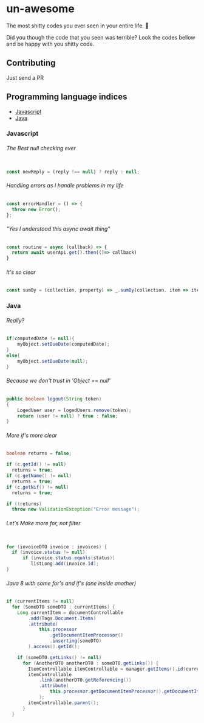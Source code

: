 # un-awesome
The most shitty codes you ever seen in your entire life. 💩

Did you though the code that you seen was terrible? Look the codes bellow and be happy with you shitty code.

## Contributing
Just send a PR

## Programming language indices

* [Javascript](#javascript)
* [Java](#java)


### Javascript

###### The Best null checking ever
```javascript

const newReply = (reply !== null) ? reply : null;
```
###### Handling errors as I handle problems in my life
```javascript
const errorHandler = () => {
  throw new Error();
};
```


###### "Yes I understood this async await thing"
```javascript
const routine = async (callback) => {
  return await userApi.get().then(()=> callback)
}
```


###### It's so clear
```javascript
const sumBy = (collection, property) => _.sumBy(collection, item => item[property]);
```



### Java

###### Really?
```java
if(computedDate != null){
    myObject.setDueDate(computedDate);
}
else{
    myObject.setDueDate(null);
}
```


###### Because we don't trust in 'Object == null'
```java
public boolean logout(String token)
{
    LogedUser user = logedUsers.remove(token);
    return (user != null) ? true : false;
}
```


###### More if's more clear
```java
boolean returns = false;

if (c.getId() != null)
  returns = true;
if (c.getName() != null)
  returns = true;
if (c.getNif() != null)
  returns = true;

if (!returns)
  throw new ValidationException("Error message");
```


###### Let's Make more for, not filter
```java 

for (invoiceDTO invoice : invoices) {
  if (invoice.status != null)
      if (invoice.status.equals(status))
         listLong.add(invoice.id);
}
```

###### Java 8 with some for's and if's (one inside another)
```java
if (currentItems != null)
  for (SomeDTO someDTO : currentItems) {
    Long currentItem = documentControllable
        .add(Tags.Document.Items)
        .attribute(
            this.processor
                .getDocumentItemProcessor()
                .inserting(someDTO)
        ).access().getId();

    if (someDTO.getLinks() != null)
      for (AnotherDTO anotherDTO : someDTO.getLinks()) {
        ItemControllable itemControllable = manager.getItems().id(currentItem);
        itemControllable
            .link(anotherDTO.getReferencing())
            .attribute(
                this.processor.getDocumentItemProcessor().getDocumentItemLinkProcessor().inserting(anotherDTO)
            );
        itemControllable.parent();
      }
  }
```
